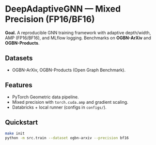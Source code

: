 
# DeepAdaptiveGNN — Mixed Precision (FP16/BF16)

**Goal.** A reproducible GNN training framework with adaptive depth/width, AMP (FP16/BF16), and MLflow logging.
Benchmarks on **OGBN-ArXiv** and **OGBN-Products**.

## Datasets
- OGBN-ArXiv, OGBN-Products (Open Graph Benchmark).

## Features
- PyTorch Geometric data pipeline.
- Mixed precision with `torch.cuda.amp` and gradient scaling.
- Databricks + local runner (configs in `configs/`).

## Quickstart
```bash
make init
python -m src.train --dataset ogbn-arxiv --precision bf16
```
